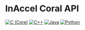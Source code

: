 # InAccel Coral API

[![C (Core)](https://img.shields.io/static/v1?logo=c&color=a8b9cc&label=C%20(Core)&message=2.5&style=for-the-badge)](src/main/c)
[![C++](https://img.shields.io/static/v1?logo=c%2b%2b&color=00599c&label=C%2B%2B&message=2.5.0&style=for-the-badge)](src/main/cpp)
[![Java](https://img.shields.io/static/v1?logo=openjdk&color=ffffff&label=Java&message=2.4.0&style=for-the-badge)](src/main/java)
[![Python](https://img.shields.io/static/v1?logo=python&color=3776ab&label=Python&message=2.4.0&style=for-the-badge)](src/main/python)
